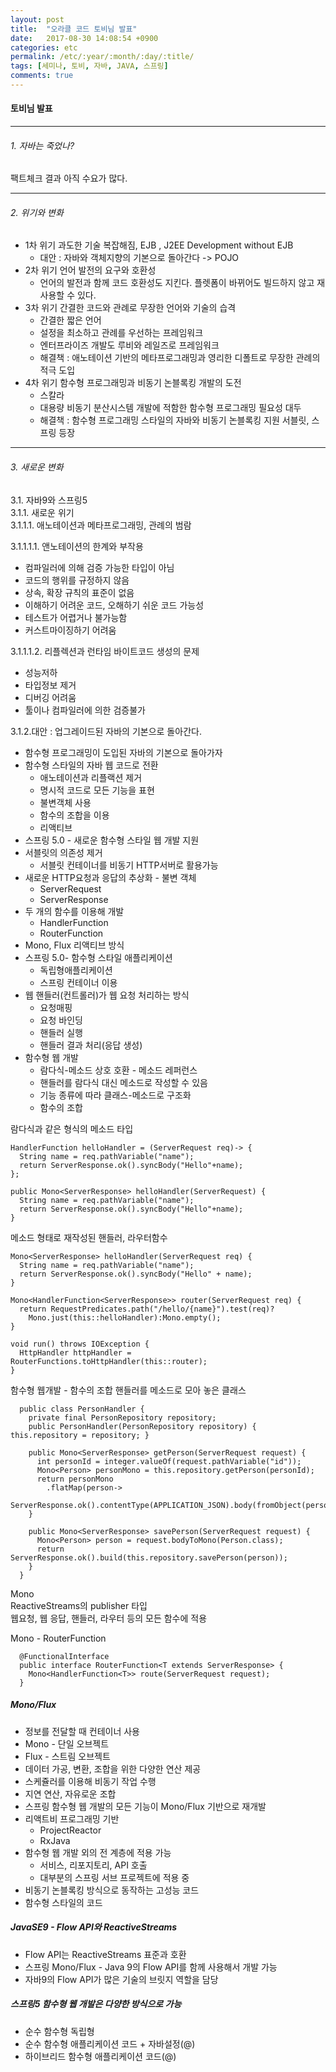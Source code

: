 ```yaml
---
layout: post
title:  "오라클 코드 토비님 발표"
date:   2017-08-30 14:08:54 +0900
categories: etc
permalink: /etc/:year/:month/:day/:title/
tags: [세미나, 토비, 자바, JAVA, 스프링]
comments: true
---
```


#### 토비님 발표
-----
###### 1. 자바는 죽었나?
팩트체크 결과 아직 수요가 많다.   

-----
###### 2. 위기와 변화
- 1차 위기 과도한 기술 복잡해짐, EJB , J2EE Development without EJB   
    - 대안 : 자바와 객체지향의 기본으로 돌아간다 -> POJO
- 2차 위기 언어 발전의 요구와 호환성
    - 언어의 발전과 함께 코드 호환성도 지킨다. 플렛폼이 바뀌어도 빌드하지 않고 재사용할 수 있다.
- 3차 위기 간결한 코드와 관례로 무장한 언어와 기술의 습격
    - 간결한 짧은 언어
    - 설정을 최소하고 관례를 우선하는 프레임워크
    - 엔터프라이즈 개발도 루비와 레일즈로 프레임워크
    - 해결책 : 애노테이션 기반의 메타프로그래밍과 영리한 디폴트로 무장한 관례의 적극 도입
- 4차 위기 함수형 프로그래밍과 비동기 논블록킹 개발의 도전
    - 스칼라
    - 대용량 비동기 분산시스템 개발에 적함한 함수형 프로그래밍 필요성 대두
    - 해결책 : 함수형 프로그래밍 스타일의 자바와 비동기 논블록킹 지원 서블릿, 스프링 등장

----
###### 3. 새로운 변화    
3.1. 자바9와 스프링5   
3.1.1. 새로운 위기   
3.1.1.1. 애노테이션과 메타프로그래밍, 관례의 범람

3.1.1.1.1. 앤노테이션의 한계와 부작용   
  - 컴파일러에 의해 검증 가능한 타입이 아님
  - 코드의 행위를 규정하지 않음
  - 상속, 확장 규칙의 표준이 없음
  - 이해하기 어려운 코드, 오해하기 쉬운 코드 가능성
  - 테스트가 어렵거나 불가능함
  - 커스트마이징하기 어려움   

3.1.1.1.2. 리플렉션과 런타임 바이트코드 생성의 문제
- 성능저하
- 타입정보 제거
- 디버깅 어려움
- 툴이나 컴파일러에 의한 검증불가

3.1.2.대안 : 업그레이드된 자바의 기본으로 돌아간다.   
  - 함수형 프로그래밍이 도입된 자바의 기본으로 돌아가자
  - 함수형 스타일의 자바 웹 코드로 전환
    - 애노테이션과 리플랙션 제거
    - 명시적 코드로 모든 기능을 표현
    - 불변객체 사용
    - 함수의 조합을 이용
    - 리액티브
  - 스프링 5.0 - 새로운 함수형 스타일 웹 개발 지원
  - 서블릿의 의존성 제거
    - 서블릿 컨테이너를 비동기 HTTP서버로 활용가능
  - 새로운 HTTP요청과 응답의 추상화 - 불변 객체
    - ServerRequest
    - ServerResponse
  - 두 개의 함수를 이용해 개발
    - HandlerFunction
    - RouterFunction
  - Mono<T>, Flux<T> 리액티브 방식
  - 스프링 5.0- 함수형 스타일 애플리케이션
    - 독립형애플리케이션
    - 스프링 컨테이너 이용
  - 웹 핸들러(컨트롤러)가 웹 요청 처리하는 방식
    - 요청매핑
    - 요청 바인딩
    - 핸들러 실행
    - 핸들러 결과 처리(응답 생성)   
  - 함수형 웹 개발
    - 람다식-메소드 상호 호환 - 메소드 레퍼런스
    - 핸들러를 람다식 대신 메소드로 작성할 수 있음
    - 기능 종류에 따라 클래스-메소드로 구조화
    - 함수의 조합   

람다식과 같은 형식의 메소드 타입
  ``` java8
  HandlerFunction helloHandler = (ServerRequest req)-> {
    String name = req.pathVariable("name");
    return ServerResponse.ok().syncBody("Hello"+name);
  };

  public Mono<ServerResponse> helloHandler(ServerRequest) {
    String name = req.pathVariable("name");
    return ServerResponse.ok().syncBody("Hello"+name);
  }
  ```
메소드 형태로 재작성된 핸들러, 라우터함수   
``` java8
Mono<ServerResponse> helloHandler(ServerRequest req) {
  String name = req.pathVariable("name");
  return ServerResponse.ok().syncBody("Hello" + name);
}

Mono<HandlerFunction<ServerResponse>> router(ServerRequest req) {
  return RequestPredicates.path("/hello/{name}").test(req)?
    Mono.just(this::helloHandler):Mono.empty();
}

void run() throws IOException {
  HttpHandler httpHandler = RouterFunctions.toHttpHandler(this::router);
}
```
함수형 웹개발 - 함수의 조합
핸들러를 메소드로 모아 놓은 클래스
``` java8
  public class PersonHandler {
    private final PersonRepository repository;
    public PersonHandler(PersonRepository repository) { this.repository = repository; }

    public Mono<ServerResponse> getPerson(ServerRequest request) {
      int personId = integer.valueOf(request.pathVariable("id"));
      Mono<Person> personMono = this.repository.getPerson(personId);
      return personMono
        .flatMap(person->
          ServerResponse.ok().contentType(APPLICATION_JSON).body(fromObject(person))).switchIfEmpty(ServerResponse.notFound().build());
    }

    public Mono<ServerResponse> savePerson(ServerRequest request) {
      Mono<Person> person = request.bodyToMono(Person.class);
      return ServerResponse.ok().build(this.repository.savePerson(person));
    }
  }
```

Mono   
ReactiveStreams의 publisher 타입   
웹요청, 웹 응답, 핸들러, 라우터 등의 모든 함수에 적용

Mono - RouterFunction
```java8
  @FunctionalInterface
  public interface RouterFunction<T extends ServerResponse> {
    Mono<HandlerFunction<T>> route(ServerRequest request);
  }
```

##### Mono/Flux
 -  정보를 전달할 때 컨테이너 사용
  - Mono - 단일 오브젝트
  - Flux - 스트림 오브젝트
- 데이터 가공, 변환, 조합을 위한 다양한 연산 제공
- 스케쥴러를 이용해 비동기 작업 수행
- 지연 연산, 자유로운 조합
- 스프링 함수형 웹 개발의 모든 기능이 Mono/Flux 기반으로 재개발
- 리액트비 프로그래밍 기반
  - ProjectReactor
  - RxJava
- 함수형 웹 개발 외의 전 계층에 적용 가능
  - 서비스, 리포지토리, API 호출
  - 대부분의 스프링 서브 프로젝트에 적용 중
- 비동기 논블록킹 방식으로 동작하는 고성능 코드
- 함수형 스타일의 코드

##### JavaSE9 - Flow API와 ReactiveStreams
 - Flow API는 ReactiveStreams 표준과 호환
 - 스프링 Mono/Flux - Java 9의 Flow API를 함께 사용해서 개발 가능
 - 자바9의 Flow API가 많은 기술의 브릿지 역할을 담당

##### 스프링5 함수형 웹 개발은 다양한 방식으로 가능
  - 순수 함수형 독립형
  - 순수 함수형 애플리케이션 코드 + 자바설정(@)
  - 하이브리드 함수형 애플리케이션 코드(@)
